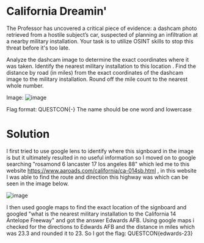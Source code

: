 # California Dreamin'

The Professor has uncovered a critical piece of evidence: a dashcam photo retrieved from a hostile subject’s car, suspected of planning an infiltration at a nearby military installation. Your task is to utilize OSINT skills to stop this threat before it's too late.

Analyze the dashcam image to determine the exact coordinates where it was taken. Identify the nearest military installation to this location . Find the distance by road (in miles) from the exact coordinates of the dashcam image to the military installation. Round off the mile count to the nearest whole number.

Image:
![image](https://github.com/user-attachments/assets/d17225a5-7903-42c5-b996-3d5498e2456a)


Flag format: QUESTCON{<Name of airforce base>-<rounded off mile count>} The name should be one word and lowercase

# Solution
I first tried to use google lens to identify where this signboard in the image is but it ultimately resulted in no useful information so I moved on to google searching "rosamond 6 lancaster 17 los angeles 88" which led me to this website https://www.aaroads.com/california/ca-014sb.html , in this website I was able to find the route and direction this highway was which can be seen in the image below. 

![image](https://github.com/user-attachments/assets/dee4b0f3-4698-46a0-9e79-cc19d36c1341)

I then used google maps to find the exact location of the signboard and googled "what is the nearest military installation to the California 14 Antelope Freeway" and got the answer Edwards AFB. Using google maps i checked for the directions to Edwards AFB and the distance in miles which was 23.3 and rounded it to 23. So I got the flag: QUESTCON{edwards-23}

